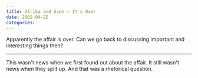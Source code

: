 ```yaml
---
title: Ulrika and Sven – It's Over
date: 2002-04-25
categories:
---
```


Apparently the affair is over. Can we go back to discussing important and
interesting things then?

***

This wasn't news when we first found out about the affair. It still wasn't news
when they split up. And that was a rhetorical question.
